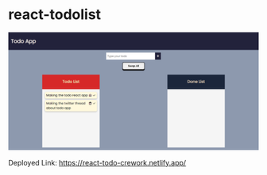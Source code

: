 # react-todolist

![image](./public/screencapture-react-todo-crework-netlify-app-2022-11-08-11_21_10.png)

Deployed Link: https://react-todo-crework.netlify.app/ 